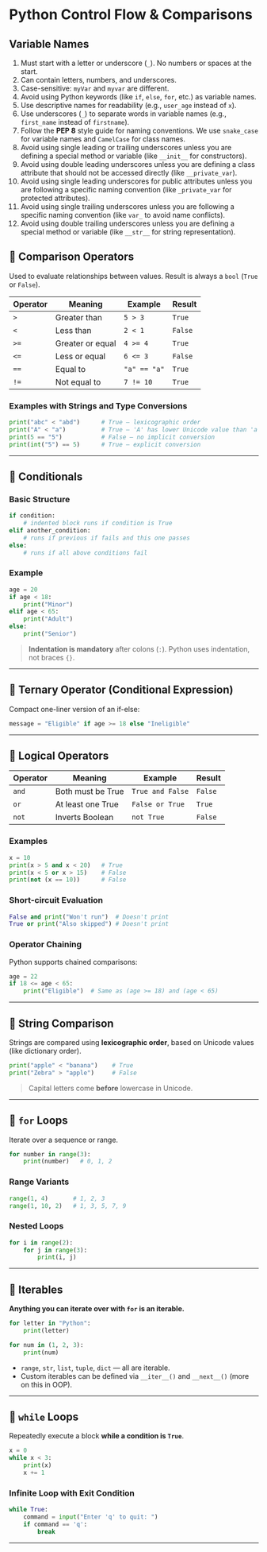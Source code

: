 # Python Control Flow & Comparisons

## Variable Names
1. Must start with a letter or underscore (`_`). No numbers or spaces at the start.
2. Can contain letters, numbers, and underscores.
3. Case-sensitive: `myVar` and `myvar` are different.
4. Avoid using Python keywords (like `if`, `else`, `for`, etc.) as variable names.
5. Use descriptive names for readability (e.g., `user_age` instead of `x`).
6. Use underscores (`_`) to separate words in variable names (e.g., `first_name` instead of `firstname`).
7. Follow the **PEP 8** style guide for naming conventions. We use `snake_case` for variable names and `CamelCase` for class names.
8. Avoid using single leading or trailing underscores unless you are defining a special method or variable (like `__init__` for constructors).
9. Avoid using double leading underscores unless you are defining a class attribute that should not be accessed directly (like `__private_var`).
10. Avoid using single leading underscores for public attributes unless you are following a specific naming convention (like `_private_var` for protected attributes).
11. Avoid using single trailing underscores unless you are following a specific naming convention (like `var_` to avoid name conflicts).
12. Avoid using double trailing underscores unless you are defining a special method or variable (like `__str__` for string representation).

## 🔹 Comparison Operators

Used to evaluate relationships between values. Result is always a `bool` (`True` or `False`).

| Operator | Meaning       | Example             | Result     |
|----------|----------------|---------------------|------------|
| `>`      | Greater than   | `5 > 3`             | `True`     |
| `<`      | Less than      | `2 < 1`             | `False`    |
| `>=`     | Greater or equal | `4 >= 4`          | `True`     |
| `<=`     | Less or equal  | `6 <= 3`            | `False`    |
| `==`     | Equal to       | `"a" == "a"`        | `True`     |
| `!=`     | Not equal to   | `7 != 10`           | `True`     |

### Examples with Strings and Type Conversions

```python
print("abc" < "abd")      # True — lexicographic order
print("A" < "a")          # True — 'A' has lower Unicode value than 'a'
print(5 == "5")           # False — no implicit conversion
print(int("5") == 5)      # True — explicit conversion
```

---

## 🔹 Conditionals

### Basic Structure
```python
if condition:
    # indented block runs if condition is True
elif another_condition:
    # runs if previous if fails and this one passes
else:
    # runs if all above conditions fail
```

### Example
```python
age = 20
if age < 18:
    print("Minor")
elif age < 65:
    print("Adult")
else:
    print("Senior")
```

> **Indentation is mandatory** after colons (`:`). Python uses indentation, not braces `{}`.

---

## 🔹 Ternary Operator (Conditional Expression)

Compact one-liner version of an if-else:
```python
message = "Eligible" if age >= 18 else "Ineligible"
```

---

## 🔹 Logical Operators

| Operator | Meaning           | Example                  | Result     |
|----------|-------------------|--------------------------|------------|
| `and`    | Both must be True | `True and False`         | `False`    |
| `or`     | At least one True | `False or True`          | `True`     |
| `not`    | Inverts Boolean   | `not True`               | `False`    |

### Examples
```python
x = 10
print(x > 5 and x < 20)   # True
print(x < 5 or x > 15)    # False
print(not (x == 10))      # False
```

### Short-circuit Evaluation
```python
False and print("Won't run")  # Doesn't print
True or print("Also skipped") # Doesn't print
```

### Operator Chaining
Python supports chained comparisons:

```python
age = 22
if 18 <= age < 65:
    print("Eligible")  # Same as (age >= 18) and (age < 65)
```

---

## 🔹 String Comparison

Strings are compared using **lexicographic order**, based on Unicode values (like dictionary order).

```python
print("apple" < "banana")    # True
print("Zebra" > "apple")     # False
```

> Capital letters come **before** lowercase in Unicode.

---

## 🔹 `for` Loops

Iterate over a sequence or range.

```python
for number in range(3):
    print(number)   # 0, 1, 2
```

### Range Variants

```python
range(1, 4)       # 1, 2, 3
range(1, 10, 2)   # 1, 3, 5, 7, 9
```

### Nested Loops

```python
for i in range(2):
    for j in range(3):
        print(i, j)
```

---

## 🔹 Iterables

**Anything you can iterate over with `for` is an iterable.**

```python
for letter in "Python":
    print(letter)

for num in (1, 2, 3):
    print(num)
```

- `range`, `str`, `list`, `tuple`, `dict` — all are iterable.
- Custom iterables can be defined via `__iter__()` and `__next__()` (more on this in OOP).

---

## 🔹 `while` Loops

Repeatedly execute a block **while a condition is `True`**.

```python
x = 0
while x < 3:
    print(x)
    x += 1
```

### Infinite Loop with Exit Condition

```python
while True:
    command = input("Enter 'q' to quit: ")
    if command == 'q':
        break
```

---